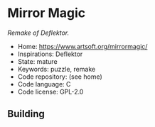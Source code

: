 # Mirror Magic

_Remake of Deflektor._

- Home: https://www.artsoft.org/mirrormagic/
- Inspirations: Deflektor
- State: mature
- Keywords: puzzle, remake
- Code repository: (see home)
- Code language: C
- Code license: GPL-2.0

## Building
